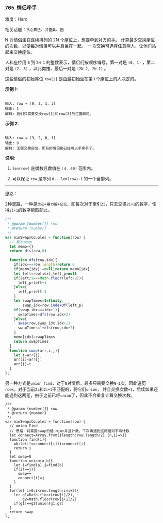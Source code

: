 ### 765. 情侣牵手

难度：Hard

相关话题：`贪心算法`、`并查集`、`图`

N 对情侣坐在连续排列的 2N 个座位上，想要牵到对方的手。 计算最少交换座位的次数，以便每对情侣可以并肩坐在一起。 *一* 次交换可选择任意两人，让他们站起来交换座位。



人和座位用 `0` 到 `2N-1` 的整数表示，情侣们按顺序编号，第一对是 `(0, 1)` ，第二对是 `(2, 3)` ，以此类推，最后一对是 `(2N-2, 2N-1)` 。



这些情侣的初始座位 `row[i]` 是由最初始坐在第 i 个座位上的人决定的。



**示例 1:** 



```

输入: row = [0, 2, 1, 3]
输出: 1
解释: 我们只需要交换row[1]和row[2]的位置即可。
```


**示例 2:** 



```

输入: row = [3, 2, 0, 1]
输出: 0
解释: 无需交换座位，所有的情侣都已经可以手牵手了。
```


**说明:** 




1.  `len(row)`  是偶数且数值在 `[4, 60]` 范围内。

2. 可以保证 `row`  是序列 `0...len(row)-1` 的一个全排列。






-----

思路：

2种思路，一种是`贪心+暴力解+记忆`，即每次对于索引`2i`，只去交换`2i+1`的数字，使得`2i+1`的数字能匹配`2i`。

```js
/**
 * @param {number[]} row
 * @return {number}
 */
var minSwapsCouples = function(row) {
  // 暴力+mem
  let memo={}
  return dfs(row,0)
  
  function dfs(row,idx){
    if(idx===row.length)return 0
    if(memo[idx]!=null)return memo[idx]
    let left=row[idx],left_p=null
    if(left/2===Math.floor(left/2)){
      left_p=left+1
    }else{
      left_p=left-1
    }
    let swapTimes=Infinity,
        swap_idx=row.indexOf(left_p)
    if(swap_idx===idx+1){
      swapTimes=dfs(row,idx+2)
    }else{
      swap(row,swap_idx,idx+1)
      swapTimes=1+dfs(row,idx+2)
    }
    memo[idx]=swapTimes
    return swapTimes
  }
  function swap(arr,i,j){
    let t=arr[i]
    arr[i]=arr[j]
    arr[j]=t
  }
};
```


另一种方式是`union find`，对于`N`对情侣，最多只需要交换`N-1`次，因此遍历`rows`，对于当前`2i`和`2i+1`不匹配的，将它们`union`，
并且交换次数`+1`，后续如果还能遇到这两组，由于之前已经`union`了，因此不会重复计算交换次数。

```
/**
 * @param {number[]} row
 * @return {number}
 */
var minSwapsCouples = function(row) {
  // union Find
  // 思路：将需要swap的组union并且计数，下次再遇到这两组则不再计数
  let connect=Array.from({length:row.length/2},(n,i)=>i)
  function find(i){
    while(i!==connect[i])i=connect[i]
    return i
  }
  let swap=0
  function union(a,b){
    let i=find(a),j=find(b)
    if(i!==j){
      swap++
      connect[i]=j
    }
  }
  for(let i=0;i<row.length;i=i+2){
    let g1=Math.floor(row[i]/2),
        g2=Math.floor(row[i+1]/2)
    if(g1!==g2)union(g1,g2)
  }
  return swap
};
```

